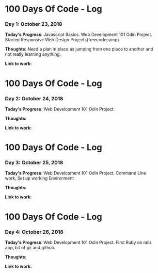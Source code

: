 # 100 Days Of Code - Log

### Day 1: October 23, 2018

**Today's Progress**: Javascript Basics. Web Development 101 Odin Project. Started Responsive Web Design Projects(freecodecamp)

**Thoughts:** Need a plan in place as jumping from one place to another and not really learning anything.

**Link to work:** 


# 100 Days Of Code - Log

### Day 2: October 24, 2018

**Today's Progress**: Web Development 101 Odin Project. 

**Thoughts:** 

**Link to work:** 


# 100 Days Of Code - Log

### Day 3: October 25, 2018

**Today's Progress**: Web Development 101 Odin Project. Command Line work, Set up working Environment

**Thoughts:** 

**Link to work:** 


# 100 Days Of Code - Log

### Day 4: October 26, 2018

**Today's Progress**: Web Development 101 Odin Project. First Ruby on rails app, bit of git and github. 

**Thoughts:** 

**Link to work:** 
